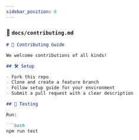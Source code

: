```yaml
---
sidebar_position: 8
---
```


### 📄 `docs/contributing.md`

```markdown
# 🤝 Contributing Guide

We welcome contributions of all kinds!

## 🛠️ Setup

- Fork this repo
- Clone and create a feature branch
- Follow setup guide for your environment
- Submit a pull request with a clear description

## 🧪 Testing

Run:

```bash
npm run test
